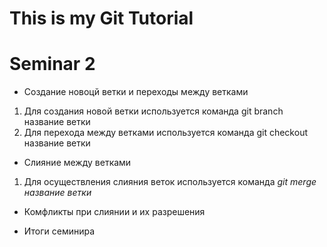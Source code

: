 # This is my Git Tutorial 

 # Seminar 2

 * Создание новоцй ветки и переходы между ветками

1. Для создания новой ветки используется команда git branch название ветки
2. Для перехода между ветками используется команда git checkout название ветки

 * Слияние между ветками

1. Для осуществления слияния веток используется команда *git merge название ветки*

 * Комфликты при слиянии и их разрешения

* Итоги семинира